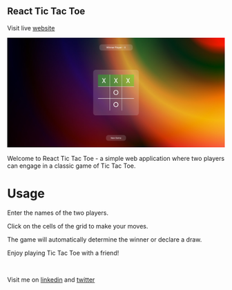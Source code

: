 ## React Tic Tac Toe

<p>Visit live <a href='https://manish03singh.github.io/TicTacToe/' target='_blank'>website</a></p>
<img src="./public/website.png" alt="image"/>

<p>Welcome to React Tic Tac Toe - a simple web application where two players can engage in a classic game of Tic Tac Toe.</p>

# Usage
<p>Enter the names of the two players.</p>
<p>Click on the cells of the grid to make your moves.</p>
<p>The game will automatically determine the winner or declare a draw.</p>
<p>Enjoy playing Tic Tac Toe with a friend!</p>

<br>
<p>Visit me on <a href='https://www.linkedin.com/in/manish-kumar-singh-12a28a190/' target='_blank'>linkedin</a> and <a href='https://twitter.com/Manish_03_Singh' target='_blank'>twitter</a></p>
